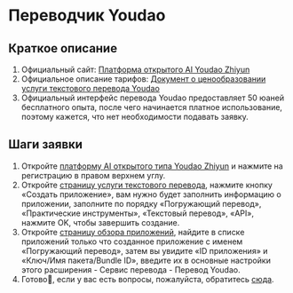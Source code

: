 # Переводчик Youdao

## Краткое описание

1. Официальный сайт: [Платформа открытого AI Youdao Zhiyun](http://ai.youdao.com/)
2. Официальное описание тарифов: [Документ о ценообразовании услуги текстового перевода Youdao](https://ai.youdao.com/DOCSIRMA/html/%D0%A1%D0%B0%D0%BC%D0%BE%D0%B4%D0%B5%D0%BB%D1%8C%D0%BD%D1%8B%D0%B9%20%D1%8F%D0%B7%D1%8B%D0%BA/%D0%9F%D0%B5%D1%80%D0%B5%D0%B2%D0%BE%D0%B4/%D0%9F%D1%80%D0%BE%D0%B4%D1%83%D0%BA%D1%82%D1%8B%20%D1%86%D0%B5%D0%BD/%D0%A3%D1%81%D0%BB%D1%83%D0%B3%D0%B8%20%D1%82%D0%B5%D0%BA%D1%81%D1%82%D0%BE%D0%B2%D0%BE%D0%B3%D0%BE%20%D0%BF%D0%B5%D1%80%D0%B5%D0%B2%D0%BE%D0%B4%D0%B0/%D0%A3%D1%81%D0%BB%D1%83%D0%B3%D0%B8%20%D1%82%D0%B5%D0%BA%D1%81%D1%82%D0%BE%D0%B2%D0%BE%D0%B3%D0%BE%20%D0%BF%D0%B5%D1%80%D0%B5%D0%B2%D0%BE%D0%B4%D0%B0-%D0%9F%D1%80%D0%BE%D0%B4%D1%83%D0%BA%D1%82%D1%8B%20%D1%86%D0%B5%D0%BD.html)
3. Официальный интерфейс перевода Youdao предоставляет 50 юаней бесплатного опыта, после чего начинается платное использование, поэтому кажется, что нет необходимости подавать заявку.

## Шаги заявки

1. Откройте [платформу AI открытого типа Youdao Zhiyun](http://ai.youdao.com) и нажмите на регистрацию в правом верхнем углу.
2. Откройте [страницу услуги текстового перевода](https://ai.youdao.com/console/#/service-singleton/text-translation), нажмите кнопку «Создать приложение», вам нужно будет заполнить информацию о приложении, заполните по порядку «Погружающий перевод», «Практические инструменты», «Текстовый перевод», «API», нажмите OK, чтобы завершить создание.
3. Откройте [страницу обзора приложений](https://ai.youdao.com/console/#/app-overview), найдите в списке приложений только что созданное приложение с именем «Погружающий перевод», затем вы увидите «ID приложения» и «Ключ/Имя пакета/Bundle ID», введите их в основные настройки этого расширения - Сервис перевода - Перевод Youdao.
4. Готово🎉, если у вас есть вопросы, пожалуйста, обратитесь [сюда](https://github.com/immersive-translate/immersive-translate/issues/137).

